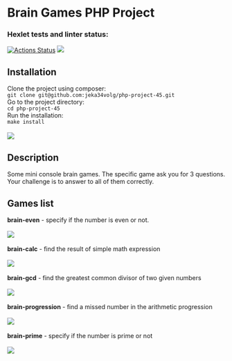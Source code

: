 # Brain Games PHP Project
### Hexlet tests and linter status:
[![Actions Status](https://github.com/jeka34volg/php-project-45/workflows/hexlet-check/badge.svg)](https://github.com/jeka34volg/php-project-45/actions)
<a href="https://codeclimate.com/github/jeka34volg/php-project-45/maintainability"><img src="https://api.codeclimate.com/v1/badges/4f1528020c29f41fdef2/maintainability" /></a></br>

## Installation
Clone the project using composer: </br>
`git clone git@github.com:jeka34volg/php-project-45.git`</br>
Go to the project directory: </br>
`cd php-project-45`</br>
Run the installation: </br>
`make install` </br></br>
<a href="https://asciinema.org/a/607010" target="_blank"><img src="https://asciinema.org/a/607010.svg" /></a>

## Description
Some mini console brain games.
The specific game ask you for 3 questions.
Your challenge is to answer to all of them correctly.

## Games list
**brain-even** - specify if the number is even or not. </br></br>
<a href="https://asciinema.org/a/607030" target="_blank"><img src="https://asciinema.org/a/607030.svg" /></a></br></br>
**brain-calc** - find the result of simple math expression </br></br>
<a href="https://asciinema.org/a/606556" target="_blank"><img src="https://asciinema.org/a/606556.svg" /></a></br></br>
**brain-gcd** - find the greatest common divisor of two given numbers </br></br>
<a href="https://asciinema.org/a/606910" target="_blank"><img src="https://asciinema.org/a/606910.svg" /></a></br></br>
**brain-progression** - find a missed number in the arithmetic progression </br></br>
<a href="https://asciinema.org/a/606569" target="_blank"><img src="https://asciinema.org/a/606569.svg" /></a></br></br>
**brain-prime** - specify if the number is prime or not </br></br>
<a href="https://asciinema.org/a/606741" target="_blank"><img src="https://asciinema.org/a/606741.svg" /></a></br></br>
